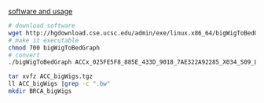 [software and usage](http://hgdownload.cse.ucsc.edu/admin/exe/linux.x86_64/)

```bash
# download software
wget http://hgdownload.cse.ucsc.edu/admin/exe/linux.x86_64/bigWigToBedGraph
# make it executable
chmod 700 bigWigToBedGraph
# convert
./bigWigToBedGraph ACCx_025FE5F8_885E_433D_9018_7AE322A92285_X034_S09_L133_B1_T1_PMRG.insertions.bw 1.bg
```
```bash
tar xvfz ACC_bigWigs.tgz
ll ACC_bigWigs |grep -c ".bw"
mkdir BRCA_bigWigs
```

<!--stackedit_data:
eyJoaXN0b3J5IjpbLTUzMzQ2OTcwOSwxNzMzNTM2MDY3LDEyOT
EyMzM0MjMsNjU3NTgwNjg0LC04NDI0ODk1MiwtMTIyODcyMzA4
OCwtOTc0NjIwMjU0LDE3MDc4NTM4NTcsMTEwMTEzMjEyXX0=
-->